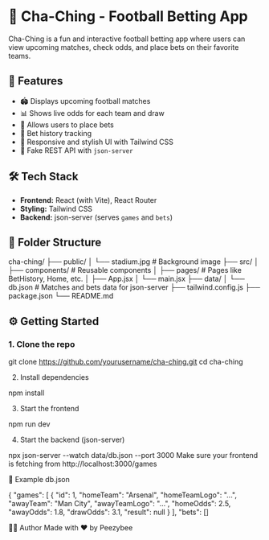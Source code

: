 # 💸 Cha-Ching - Football Betting App

Cha-Ching is a fun and interactive football betting app where users can view upcoming matches, check odds, and place bets on their favorite teams.

## 🚀 Features

- 🏟 Displays upcoming football matches
- 📊 Shows live odds for each team and draw
- 🎰 Allows users to place bets
- 🧾 Bet history tracking
- 🎨 Responsive and stylish UI with Tailwind CSS
- 🔌 Fake REST API with `json-server`

## 🛠 Tech Stack

- **Frontend:** React (with Vite), React Router
- **Styling:** Tailwind CSS
- **Backend:** json-server (serves `games` and `bets`)

## 📁 Folder Structure

cha-ching/ ├── public/ │ └── stadium.jpg # Background image ├── src/ │ ├── components/ # Reusable components │ ├── pages/ # Pages like BetHistory, Home, etc. │ ├── App.jsx │ └── main.jsx ├── data/ │ └── db.json # Matches and bets data for json-server ├── tailwind.config.js ├── package.json └── README.md



## ⚙️ Getting Started

### 1. Clone the repo 
git clone https://github.com/yourusername/cha-ching.git
cd cha-ching

2. Install dependencies

npm install

3. Start the frontend

npm run dev

4. Start the backend (json-server)

npx json-server --watch data/db.json --port 3000
Make sure your frontend is fetching from http://localhost:3000/games

📝 Example db.json

{
  "games": [
    {
      "id": 1,
      "homeTeam": "Arsenal",
      "homeTeamLogo": "...",
      "awayTeam": "Man City",
      "awayTeamLogo": "...",
      "homeOdds": 2.5,
      "awayOdds": 1.8,
      "drawOdds": 3.1,
      "result": null
    }
  ],
  "bets": []
    

🧑‍💻 Author
Made with ❤️ by Peezybee








